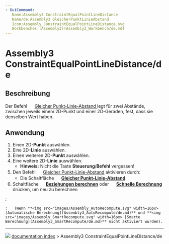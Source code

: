```yaml
---
- GuiCommand:
   Name:Assembly3 ConstraintEqualPointLineDistance
   Name/de:Assembly3 GleicherPunktLinieAbstand
   Icon:Assembly_ConstraintEqualPointLineDistance.svg
   Workbenches:[Assembly3](Assembly3_Workbench/de.md)
---
```


# Assembly3 ConstraintEqualPointLineDistance/de

## Beschreibung

Der Befehl <img alt="" src=images/Assembly_ConstraintEqualPointLineDistance.svg  style="width:16px;"> [Gleicher Punkt-Linie-Abstand ](Assembly3_ConstraintEqualPointLineDistance/de.md) legt für zwei Abstände, zwischen jeweils einem 2D-Punkt und einer 2D-Geraden, fest, dass sie denselben Wert haben.

## Anwendung

1.  Einen 2D-**Punkt** auswählen.
2.  Eine 2D-**Linie** auswählen.
3.  Einen weiteren 2D-**Punkt** auswählen.
4.  Eine weitere 2D-**Linie** auswählen.
    -   **Hinweis:** Nicht die Taste **Steuerung**/**Befehl** vergessen!
5.  Den Befehl <img alt="" src=images/Assembly_ConstraintEqualPointLineDistance.svg  style="width:16px;"> [Gleicher Punkt-Linie-Abstand](Assembly3_ConstraintEqualPointLineDistance/de.md) aktivieren durch:
    -   Die Schaltfläche **<img src="images/Assembly_ConstraintEqualPointLineDistance.svg" width=16px> [Gleicher Punkt-Linie-Abstand](Assembly3_ConstraintEqualPointLineDistance/de.md)**.
6.  Schaltfläche **<img src="images/Assembly3_workbench_icon.svg" width=16px> [Beziehungen berechnen](Assembly3_ResolveConstraints/de.md)** oder **<img src="images/Assembly_QuickSolve.svg" width=16px> [Schnelle Berechnung](Assembly3_QuickSolve/de.md)** drücken, um neu zu berechnen

:   

    :   (Wenn **<img src="images/Assembly_AutoRecompute.svg" width=16px> [Automatische Berechnung](Assembly3_AutoRecompute/de.md)** und **<img src="images/Assembly_SmartRecompute.svg" width=16px> [Smarte Berechnung](Assembly3_SmartRecompute/de.md)** nicht aktiviert wurden).



---
![](images/Button_right.svg) [documentation index](../README.md) > Assembly3 ConstraintEqualPointLineDistance/de
